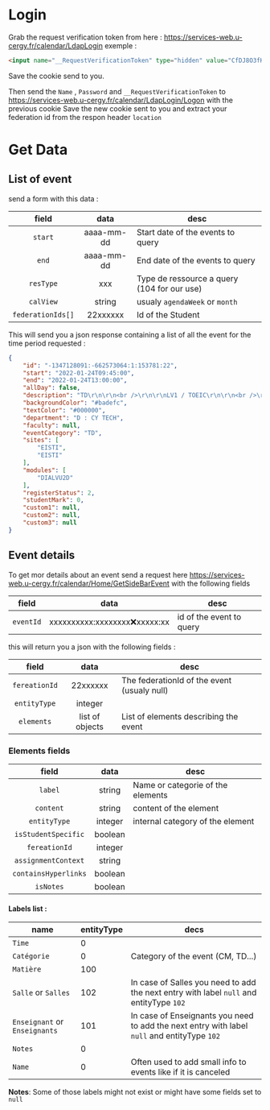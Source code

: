 # Login

Grab the request verification token from here :
https://services-web.u-cergy.fr/calendar/LdapLogin
exemple :
```html
<input name="__RequestVerificationToken" type="hidden" value="CfDJ8O3fKIvt5EFPiHSgETpVhO2aRXYqhYQBRdU9Wfi15C_ahxX3quryziHhBOcDwYTFEOHq7NJ75RVtNFdavu-xeSWUgsCCPtKphhwsX_kpNPUKJNqZQjS5UJon0afxpYigLP-xuMAyz2xy6q6u8Niiq0M" />
```
Save the cookie send to you.

Then send the `Name` , `Password` and `__RequestVerificationToken` to https://services-web.u-cergy.fr/calendar/LdapLogin/Logon with the previous cookie
Save the new cookie sent to you and extract your federation id from the respon header `location`

# Get Data

## List of event

send a form with this data :

|       field       |    data    | desc                                        |
| :---------------: | :--------: | ------------------------------------------- |
|      `start`      | aaaa-mm-dd | Start date of the events to query           |
|       `end`       | aaaa-mm-dd | End date of the events to query             |
|     `resType`     |    xxx     | Type de ressource a query (104 for our use) |
|     `calView`     |   string   | usualy `agendaWeek` or `month`              |
| `federationIds[]` |  22xxxxxx  | Id of the Student                           |

This will send you a json response containing a list of all the event for the time period requested :

```json
{
	"id": "-1347128091:-662573064:1:153781:22",
	"start": "2022-01-24T09:45:00",
	"end": "2022-01-24T13:00:00",
	"allDay": false,
	"description": "TD\r\n\r\n<br />\r\n\r\nLV1 / TOEIC\r\n\r\n<br />\r\n\r\nPAU E101 LABO DE LANGUES 49p<br />PAU E102 SALLE POLYVALENTE (TD ET INFO) 40p\r\n\r\n<br />\r\n\r\nCOYNAULT MAGDALEN<br />GALAN SEBASTIEN\r\n",
	"backgroundColor": "#badefc",
	"textColor": "#000000",
	"department": "D : CY TECH",
	"faculty": null,
	"eventCategory": "TD",
	"sites": [
		"EISTI",
		"EISTI"
	],
	"modules": [
		"DIALVU2D"
	],
	"registerStatus": 2,
	"studentMark": 0,
	"custom1": null,
	"custom2": null,
	"custom3": null
}
```

## Event details

To get mor details about an event send a request here https://services-web.u-cergy.fr/calendar/Home/GetSideBarEvent with the following fields

|   field   |              data              | desc                     |
| :-------: | :----------------------------: | ------------------------ |
| `eventId` | xxxxxxxxxx:xxxxxxxx:x:xxxxx:xx | id of the event to query |

this will return you a json with the following fields :

|     field     |      data       | desc                                        |
| :-----------: | :-------------: | ------------------------------------------- |
| `fereationId` |    22xxxxxx     | The federationId of the event (usualy null) |
| `entityType`  |     integer     |                                             |
|  `elements`   | list of objects | List of elements describing the event       |

### Elements fields

|        field         |  data   | desc                              |
| :------------------: | :-----: | --------------------------------- |
|       `label`        | string  | Name or categorie of the elements |
|      `content`       | string  | content of the element            |
|     `entityType`     | integer | internal category of the element  |
| `isStudentSpecific`  | boolean |                                   |
|    `fereationId`     | integer |                                   |
| `assignmentContext`  | string  |                                   |
| `containsHyperlinks` | boolean |                                   |
|      `isNotes`       | boolean |                                   |


#### Labels list :
| name                          | entityType | decs                                                                                         |
| ----------------------------- | ---------- | -------------------------------------------------------------------------------------------- |
| `Time`                        | 0          |                                                                                              |
| `Catégorie`                   | 0          | Category of the event (CM, TD...)                                                            |
| `Matière`                     | 100        |                                                                                              |
| `Salle` or `Salles`           | 102        | In case of Salles you need to add the next entry with label `null` and entityType `102`      |
| `Enseignant` or `Enseignants` | 101        | In case of Enseignants you need to add the next entry with label `null` and entityType `102` |
| `Notes`                       | 0          |                                                                                              |
| `Name`                        | 0          | Often used to add small info to events like if it is canceled                                |

__Notes__:
Some of those labels might not exist or might have some fields set to `null`
